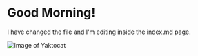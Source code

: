 # Good Morning!

I have changed the file and I'm editing inside the index.md page.

![Image of Yaktocat](https://octodex.github.com/images/yaktocat.png)
